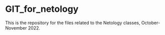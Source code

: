 # GIT_for_netology
 This is the repository for the files related to the Netology classes, October-November 2022.
